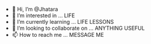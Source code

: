 - 👋 Hi, I’m @Jhatara
- 👀 I’m interested in ... LIFE
- 🌱 I’m currently learning ... LIFE LESSONS 
- 💞️ I’m looking to collaborate on ... ANYTHING USEFUL
- 📫 How to reach me ... MESSAGE ME

<!---
Jhatara/Jhatara is a ✨ special ✨ repository because its `README.md` (this file) appears on your GitHub profile.
You can click the Preview link to take a look at your changes.
--->
